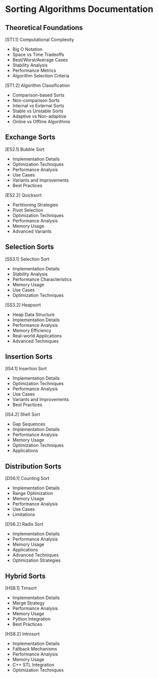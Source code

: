 # Sorting Algorithms Documentation

## Theoretical Foundations
[ST1.1] Computational Complexity
- Big O Notation
- Space vs Time Tradeoffs
- Best/Worst/Average Cases
- Stability Analysis
- Performance Metrics
- Algorithm Selection Criteria

[ST1.2] Algorithm Classification
- Comparison-based Sorts
- Non-comparison Sorts
- Internal vs External Sorts
- Stable vs Unstable Sorts
- Adaptive vs Non-adaptive
- Online vs Offline Algorithms

## Exchange Sorts
[ES2.1] Bubble Sort
- Implementation Details
- Optimization Techniques
- Performance Analysis
- Use Cases
- Variants and Improvements
- Best Practices

[ES2.2] Quicksort
- Partitioning Strategies
- Pivot Selection
- Optimization Techniques
- Performance Analysis
- Memory Usage
- Advanced Variants

## Selection Sorts
[SS3.1] Selection Sort
- Implementation Details
- Stability Analysis
- Performance Characteristics
- Memory Usage
- Use Cases
- Optimization Techniques

[SS3.2] Heapsort
- Heap Data Structure
- Implementation Details
- Performance Analysis
- Memory Efficiency
- Real-world Applications
- Advanced Techniques

## Insertion Sorts
[IS4.1] Insertion Sort
- Implementation Details
- Optimization Techniques
- Performance Analysis
- Use Cases
- Variants and Improvements
- Best Practices

[IS4.2] Shell Sort
- Gap Sequences
- Implementation Details
- Performance Analysis
- Memory Usage
- Optimization Techniques
- Applications

## Distribution Sorts
[DS6.1] Counting Sort
- Implementation Details
- Range Optimization
- Memory Usage
- Performance Analysis
- Use Cases
- Limitations

[DS6.2] Radix Sort
- Implementation Details
- Performance Analysis
- Memory Usage
- Applications
- Advanced Techniques
- Optimization Strategies

## Hybrid Sorts
[HS8.1] Timsort
- Implementation Details
- Merge Strategy
- Performance Analysis
- Memory Usage
- Python Integration
- Best Practices

[HS8.2] Introsort
- Implementation Details
- Fallback Mechanisms
- Performance Analysis
- Memory Usage
- C++ STL Integration
- Optimization Techniques
